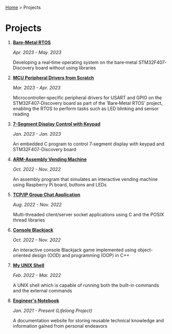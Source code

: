<a href="../">Home</a> > Projects

# Projects



1. **<a href="./bare-metal-rtos">Bare‑Metal RTOS</a>** 

   *Apr. 2023 - May. 2023*

   Developing a real‐time operating system on the bare‐metal STM32F407‐Discovery board without using libraries

2. **<a href="./mcu-peripheral-drivers-from-scratch">MCU Peripheral Drivers from Scratch</a>** 

   *Mar. 2023 - Apr. 2023*

   Microcontroller‐specific peripheral drivers for USART and GPIO on the STM32F407‐Discovery board as part of the ’Bare‐Metal RTOS’ project, enabling the RTOS to perform tasks such as LED blinking and sensor reading

3. **<a href="./7-segment-display-control-with-keypad">7-Segment Display Control with Keypad</a>**

   *Jan. 2023 - Jan. 2023*

   An embedded C program to control 7‐segment display with keypad and STM32F407-Discovery board

4. **<a href="./arm-assembly-vending-machine">ARM-Assembly Vending Machine</a>**

   *Oct. 2022 - Nov. 2022*

   An assembly program that simulates an interactive vending machine using Raspberry Pi board, buttons and LEDs

5. **<a href="./tcpip-group-chat-application">TCP/IP Group Chat Application</a>**

   *Aug. 2022 - Nov. 2022*

   Multi-threaded client/server socket applications using C and the POSIX thread libraries

6. **<a href="./console-blackjack">Console Blackjack</a>**

   *Oct. 2022 - Nov. 2022*

   An interactive console Blackjack game implemented using object-oriented design (OOD) and programming (OOP) in C++

7. **<a href="./my-unix-shell">My UNIX Shell</a>**

   *Feb. 2022 - Mar. 2022*

   A UNIX shell which is capable of running both the built-in commands and the external commands

8. **<a href="./engineers-notebook">Engineer's Notebook</a>**

   *Jan. 2021 - Present (Lifelong Project)*

   A documentation website for storing reusable technical knowledge and information gained from personal endeavors

